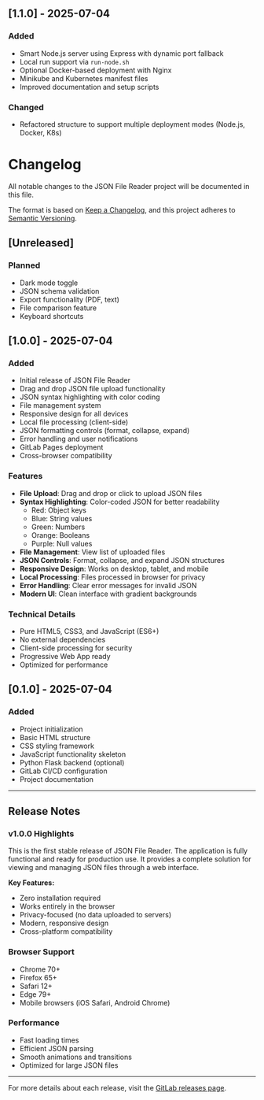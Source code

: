 ## [1.1.0] - 2025-07-04

### Added
- Smart Node.js server using Express with dynamic port fallback
- Local run support via `run-node.sh`
- Optional Docker-based deployment with Nginx
- Minikube and Kubernetes manifest files
- Improved documentation and setup scripts

### Changed
- Refactored structure to support multiple deployment modes (Node.js, Docker, K8s)


# Changelog

All notable changes to the JSON File Reader project will be documented in this file.

The format is based on [Keep a Changelog](https://keepachangelog.com/en/1.0.0/),
and this project adheres to [Semantic Versioning](https://semver.org/spec/v2.0.0.html).

## [Unreleased]

### Planned
- Dark mode toggle
- JSON schema validation
- Export functionality (PDF, text)
- File comparison feature
- Keyboard shortcuts

## [1.0.0] - 2025-07-04

### Added
- Initial release of JSON File Reader
- Drag and drop JSON file upload functionality
- JSON syntax highlighting with color coding
- File management system
- Responsive design for all devices
- Local file processing (client-side)
- JSON formatting controls (format, collapse, expand)
- Error handling and user notifications
- GitLab Pages deployment
- Cross-browser compatibility

### Features
- **File Upload**: Drag and drop or click to upload JSON files
- **Syntax Highlighting**: Color-coded JSON for better readability
  - Red: Object keys
  - Blue: String values
  - Green: Numbers
  - Orange: Booleans
  - Purple: Null values
- **File Management**: View list of uploaded files
- **JSON Controls**: Format, collapse, and expand JSON structures
- **Responsive Design**: Works on desktop, tablet, and mobile
- **Local Processing**: Files processed in browser for privacy
- **Error Handling**: Clear error messages for invalid JSON
- **Modern UI**: Clean interface with gradient backgrounds

### Technical Details
- Pure HTML5, CSS3, and JavaScript (ES6+)
- No external dependencies
- Client-side processing for security
- Progressive Web App ready
- Optimized for performance

## [0.1.0] - 2025-07-04

### Added
- Project initialization
- Basic HTML structure
- CSS styling framework
- JavaScript functionality skeleton
- Python Flask backend (optional)
- GitLab CI/CD configuration
- Project documentation

---

## Release Notes

### v1.0.0 Highlights
This is the first stable release of JSON File Reader. The application is fully functional and ready for production use. It provides a complete solution for viewing and managing JSON files through a web interface.

**Key Features:**
- Zero installation required
- Works entirely in the browser
- Privacy-focused (no data uploaded to servers)
- Modern, responsive design
- Cross-platform compatibility

### Browser Support
- Chrome 70+
- Firefox 65+
- Safari 12+
- Edge 79+
- Mobile browsers (iOS Safari, Android Chrome)

### Performance
- Fast loading times
- Efficient JSON parsing
- Smooth animations and transitions
- Optimized for large JSON files

---

For more details about each release, visit the [GitLab releases page](https://gitlab.mn.tu-dresden.de/mebh737h/JSONReader/-/releases).
